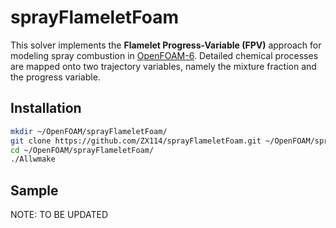 # sprayFlameletFoam
This solver implements the **Flamelet Progress-Variable (FPV)** approach for modeling spray combustion in [OpenFOAM-6](https://openfoam.org/version/6/). Detailed chemical processes are mapped onto two trajectory variables, namely the mixture fraction and the progress variable.

## Installation
```bash
mkdir ~/OpenFOAM/sprayFlameletFoam/
git clone https://github.com/ZX114/sprayFlameletFoam.git ~/OpenFOAM/sprayFlameletFoam/
cd ~/OpenFOAM/sprayFlameletFoam/
./Allwmake
```

## Sample
NOTE: TO BE UPDATED
